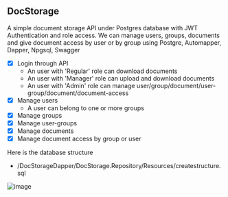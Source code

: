 ## DocStorage
A simple document storage API under Postgres database with JWT Authentication and role access. We can manage users, groups, documents and give document access by user or by group
using Postgre, Automapper, Dapper, Npgsql, Swagger

- [x] Login through API
    - An user with 'Regular' role can download documents
    - An user with 'Manager' role can upload and download documents
    - An user with 'Admin' role can manage user/group/document/user-group/document/document-access
- [x] Manage users
    - A user can belong to one or more groups
- [x] Manage groups
- [x] Manage user-groups
- [x] Manage documents
- [x] Manage document access by group or user

Here is the database structure
- /DocStorageDapper/DocStorage.Repository/Resources/createstructure.sql

![image](https://user-images.githubusercontent.com/990917/200243757-d3fdc9ed-c8a8-4908-a09d-145acdf143ec.png)
